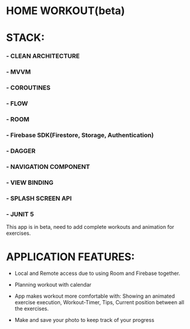 # HOME WORKOUT(beta)

# STACK:

### - CLEAN ARCHITECTURE

### - MVVM

### - COROUTINES

### - FLOW

### - ROOM

### - Firebase SDK(Firestore, Storage, Authentication)

### - DAGGER

### - NAVIGATION COMPONENT

### - VIEW BINDING

### - SPLASH SCREEN API

### - JUNIT 5

This app is in beta, need to add complete workouts and animation for exercises.

# APPLICATION FEATURES:

- Local and Remote access due to using Room and Firebase together.

- Planning workout with calendar

- App makes workout more comfortable with:
  Showing an animated exercise execution, 
  Workout-Timer, 
  Tips, 
  Current position between all the exercises.
  
- Make and save your photo to keep track of your progress
